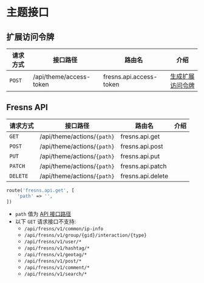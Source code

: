 # 主题接口

## 扩展访问令牌

| 请求方式 | 接口路径 | 路由名 | 介绍 |
| --- | --- | --- | --- |
| `POST` | /api/theme/access-token | fresns.api.access-token | [生成扩展访问令牌](../reference/callback/access-token.md) |

## Fresns API

| 请求方式 | 接口路径 | 路由名 | 介绍 |
| --- | --- | --- | --- |
| `GET` | /api/theme/actions/`{path}` | fresns.api.get |
| `POST` | /api/theme/actions/`{path}` | fresns.api.post |
| `PUT` | /api/theme/actions/`{path}` | fresns.api.put |
| `PATCH` | /api/theme/actions/`{path}` | fresns.api.patch |
| `DELETE` | /api/theme/actions/`{path}` | fresns.api.delete |

```php
route('fresns.api.get', [
    'path' => '',
])
```

- `path` 值为 [API 接口路径](../api/index.md)
- 以下 `GET` 请求接口不支持:
    - `/api/fresns/v1/common/ip-info`
    - `/api/fresns/v1/group/{gid}/interaction/{type}`
    - `/api/fresns/v1/user/*`
    - `/api/fresns/v1/hashtag/*`
    - `/api/fresns/v1/geotag/*`
    - `/api/fresns/v1/post/*`
    - `/api/fresns/v1/comment/*`
    - `/api/fresns/v1/search/*`
